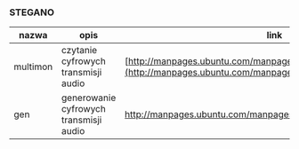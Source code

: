 ### STEGANO ###
| nazwa	| opis	| link	| tagi	|
| ------- | ------ | ------ | ------ |
| multimon | czytanie cyfrowych transmisji audio | [http://manpages.ubuntu.com/manpages/gutsy/man1/multimon.1.html](http://manpages.ubuntu.com/manpages/gutsy/man1/multimon.1.html) | audio radio kodowanie DTMF |
| gen | generowanie cyfrowych transmisji audio | http://manpages.ubuntu.com/manpages/wily/en/man1/gen.1.html | audio radio kodowanie DTMF |
